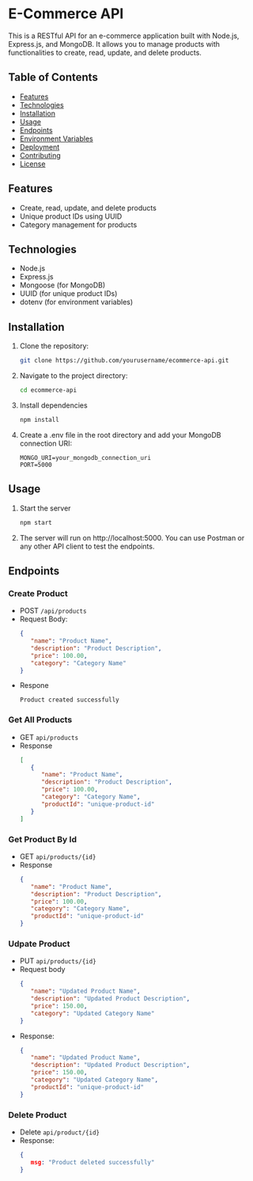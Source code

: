 # E-Commerce API

This is a RESTful API for an e-commerce application built with Node.js, Express.js, and MongoDB. It allows you to manage products with functionalities to create, read, update, and delete products.

## Table of Contents

- [Features](#features)
- [Technologies](#technologies)
- [Installation](#installation)
- [Usage](#usage)
- [Endpoints](#endpoints)
- [Environment Variables](#environment-variables)
- [Deployment](#deployment)
- [Contributing](#contributing)
- [License](#license)

## Features

- Create, read, update, and delete products
- Unique product IDs using UUID
- Category management for products

## Technologies

- Node.js
- Express.js
- Mongoose (for MongoDB)
- UUID (for unique product IDs)
- dotenv (for environment variables)

## Installation

1. Clone the repository:

   ```bash
   git clone https://github.com/yourusername/ecommerce-api.git
2. Navigate to the project directory:
   ```bash
   cd ecommerce-api
3. Install dependencies
   ```bash
   npm install
4. Create a .env file in the root directory and add your MongoDB connection URI:
   ```env
   MONGO_URI=your_mongodb_connection_uri
   PORT=5000

## Usage
1. Start the server
   ```bash
   npm start
2. The server will run on http://localhost:5000. You can use Postman or any other API client to test the endpoints.

## Endpoints
### Create Product
- POST `/api/products`
- Request Body:
   ```json
   {
      "name": "Product Name",
      "description": "Product Description",
      "price": 100.00,
      "category": "Category Name"
   }
- Respone
   ```
   Product created successfully
   ```
### Get All Products
- GET `api/products`
- Response
   ```json
   [
      {
         "name": "Product Name",
         "description": "Product Description",
         "price": 100.00,
         "category": "Category Name",
         "productId": "unique-product-id"
      }
   ]
### Get Product By Id
- GET `api/products/{id}`
- Response
   ```json
   {
      "name": "Product Name",
      "description": "Product Description",
      "price": 100.00,
      "category": "Category Name",
      "productId": "unique-product-id"
   }

### Udpate Product
- PUT `api/products/{id}`
- Request body
   ```json
   {
      "name": "Updated Product Name",
      "description": "Updated Product Description",
      "price": 150.00,
      "category": "Updated Category Name"
   }
- Response:
   ```json
   {
      "name": "Updated Product Name",
      "description": "Updated Product Description",
      "price": 150.00,
      "category": "Updated Category Name",
      "productId": "unique-product-id"
   }
### Delete Product
- Delete `api/product/{id}`
- Response:
   ```json
   {
      msg: "Product deleted successfully"
   }
